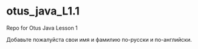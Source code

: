 # otus_java_L1.1
Repo for Otus Java Lesson 1

Добавьте пожалуйста свои имя и фамилию по-русски и по-английски.
